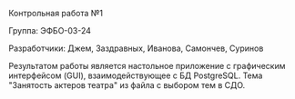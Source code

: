 Контрольная работа №1

Группа: ЭФБО-03-24

Разработчики: Джем, Заздравных, Иванова, Самончев, Суринов

Результатом работы является настольное приложение с графическим интерфейсом (GUI), взаимодействующее с БД PostgreSQL. Тема "Занятость актеров театра" из файла с выбором тем в СДО.